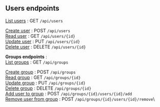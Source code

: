 **Users endpoints**
----
[List users](#list-users) : GET `/api/users`

[Create user](create_user.md#create-user)  : POST `/api/users`\
[Read user](read_user.md#read-user)  : GET `/api/users/{id}`\
[Update user](update_user.md#update-user)  : PUT `/api/users/{id}`\
[Delete user](delete_user.md#delete-user)  : DELETE `/api/users/{id}`


**Groups endpoints** :\
[List groups](#list-groups) : GET `/api/groups`

[Create group](#create-group)  : POST `/api/groups`\
[Read group](#read-group)  : GET `/api/groups/{id}`\
[Update group](#update-group)  : PUT `/api/groups/{id}`\
[Delete group](#create-group)  : DELETE `/api/groups/{id}`\
[Add user to group](#add-user-to-group)  : POST `/api/groups/{id}/users/{id}/add`\
[Remove user from group](#remove-user-from-group)  : POST `/api/groups/{id}/users/{id}/remove`\  
 
    
    
      